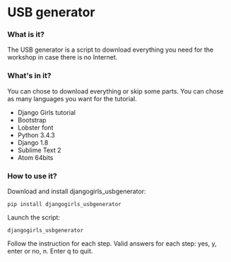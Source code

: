 USB generator
==========

### What is it?

The USB generator is a script to download everything you need for the workshop in case there is no Internet.

### What's in it?

You can chose to download everything or skip some parts. You can chose as many languages you want for the tutorial.

- Django Girls tutorial
- Bootstrap
- Lobster font
- Python 3.4.3
- Django 1.8
- Sublime Text 2
- Atom 64bits

### How to use it?

Download and install djangogirls_usbgenerator:

```
pip install djangogirls_usbgenerator
```

Launch the script:

```
djangogirls_usbgenerator
```

Follow the instruction for each step.
Valid answers for each step: yes, y, enter or no, n. Enter q to quit.